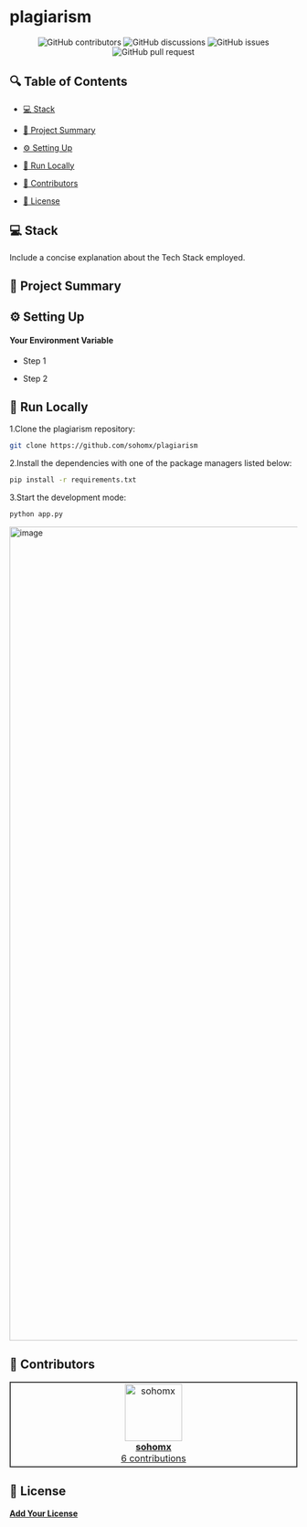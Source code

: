 # plagiarism

<p align="center">
<!-- <a href=https://github.com/sohomx/plagiarism target="_blank">
<img src='/placeholder.jpg' width="100%" alt="Banner" />
</a> -->
</p>



<p align="center">
<img src="https://img.shields.io/github/contributors/sohomx/plagiarism" alt="GitHub contributors" />
<img src="https://img.shields.io/github/discussions/sohomx/plagiarism" alt="GitHub discussions" />
<img src="https://img.shields.io/github/issues/sohomx/plagiarism" alt="GitHub issues" />
<img src="https://img.shields.io/github/issues-pr/sohomx/plagiarism" alt="GitHub pull request" />
</p>

<p></p>
<p></p>

## 🔍 Table of Contents

* [💻 Stack](#stack)

* [📝 Project Summary](#project-summary)

* [⚙️ Setting Up](#setting-up)

* [🚀 Run Locally](#run-locally)

* [🙌 Contributors](#contributors)

* [📄 License](#license)

## 💻 Stack

Include a concise explanation about the Tech Stack employed.

## 📝 Project Summary

## ⚙️ Setting Up

#### Your Environment Variable

- Step 1

- Step 2

## 🚀 Run Locally
1.Clone the plagiarism repository:
```sh
git clone https://github.com/sohomx/plagiarism
```
2.Install the dependencies with one of the package managers listed below:
```bash
pip install -r requirements.txt
```
3.Start the development mode:
```bash
python app.py
```
<img width="1425" alt="image" src="https://github.com/sohomx/plagiarism/assets/84140043/a711cd8a-755a-40c4-b1a3-ba9153a0240f">


## 🙌 Contributors

<table style="border:1px solid #404040;text-align:center;width:100%">
<tr><td style="width:14.29%;border:1px solid #404040;">
        <a href="https://github.com/sohomx" spellcheck="false">
          <img src="https://avatars.githubusercontent.com/u/84140043?v=4?s=100" width="100px;" alt="sohomx"/>
          <br />
          <b>sohomx</b>
        </a>
        <br />
        <a href="https://github.com/sohomx/plagiarism/commits?author=sohomx" title="Contributions" spellcheck="false">
          6 contributions
        </a>
      </td></table>

## 📄 License

[**Add Your License**](https://choosealicense.com)

